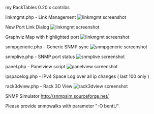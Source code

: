 my RackTables 0.20.x contribs

linkmgmt.php	- Link Management
![linkmgmt screenshot](https://raw.github.com/github138/myRT-contribs/develop-0.20.x/linkmgmt.jpg)

New Port Link Dialog
![linkmgmt screenshot](https://raw.github.com/github138/myRT-contribs/develop-0.20.x/linkmgmt_new_link_dialog.jpg)

Graphviz Map with highlighted port
![linkmgmt screenshot](https://raw.github.com/github138/myRT-contribs/develop-0.20.x/linkmgmt_gvmap_hl_port.jpg)

snmpgeneric.php - Generic SNMP sync
![snmpgeneric screenshot](https://raw.github.com/github138/myRT-contribs/develop-0.20.x/snmpgeneric.jpg)

snmplive.php -	SNMP port status
![snmplive screenshot](https://raw.github.com/github138/myRT-contribs/develop-0.20.x/snmplive.jpg)


panel.php - Panelview script
![panelview screenshot](https://raw.github.com/github138/myRT-contribs/develop-0.20.x/panelview.jpg)

ipspacelog.php - IPv4 Space Log over all ip changes ( last 100 only )

rack3dview.php - Rack 3D View<a id="rack3dview">
![rack3dview screenshot](https://raw.github.com/github138/myRT-contribs/develop-0.20.x/rack3dview.png)


SNMP Simulator
http://snmpsim.sourceforge.net/

Please provide snmpwalks with parameter "-O bentU".
